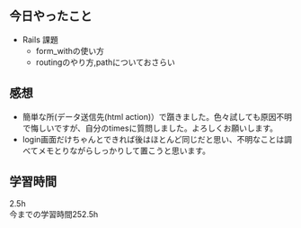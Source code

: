 ## 今日やったこと
- Rails 課題 
  - form_withの使い方
  - routingのやり方,pathについておさらい

## 感想
- 簡単な所(データ送信先(html action)）で躓きました。色々試しても原因不明で悔しいですが、自分のtimesに質問しました。よろしくお願いします。
- login画面だけちゃんとできれば後はほとんど同じだと思い、不明なことは調べてメモとりながらしっかりして置こうと思います。

## 学習時間
2.5h  
今までの学習時間252.5h 

